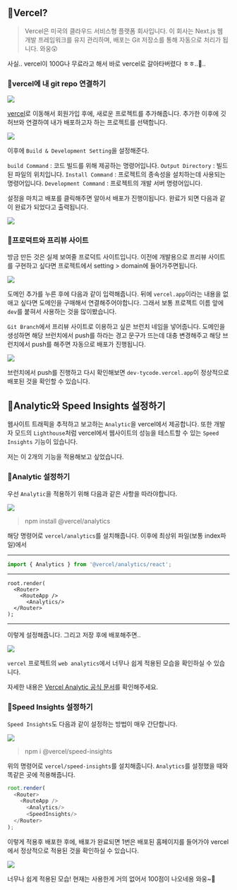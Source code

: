 ## 🦮Vercel?

>Vercel은 미국의 클라우드 서비스형 플랫폼 회사입니다. 이 회사는 Next.js 웹 개발 프레임워크를 유지 관리하며, 배포는 Git 저장소를 통해 자동으로 처리가 됩니다. 와웅😲

사실.. vercel이 100G나 무료라고 해서 바로 vercel로 갈아타버렸다 ㅎㅎ..🥊..


### 🦄vercel에 내 git repo 연결하기

<img src="/images/publishing_study/14/image1.webp"/>


[vercel](vercel.com)로 이동해서 회원가입 후에, 새로운 프로젝트를 추가해줍니다. 추가한 이후에 깃허브와 연결하여 내가 배포하고자 하는 프로젝트를 선택합니다.

<img src="/images/publishing_study/14/image2.webp"/>

이후에 `Build & Development Setting`을 설정해준다.

`build Command` : 코드 빌드를 위해 제공하는 명령어입니다.
`Output Directory` : 빌드된 파일의 위치입니다.
`Install Command` : 프로젝트의 종속성을 설치하는데 사용되는 명령어입니다.
`Development Command` : 프로젝트의 개발 서버 명령어입니다.

설정을 마치고 배포를 클릭해주면 알아서 배포가 진행이됩니다. 완료가 되면 다음과 같이 완료가 되었다고 출력됩니다.

<img src="/images/publishing_study/14/image3.webp"/>

### 🦄프로덕트와 프리뷰 사이트

방금 만든 것은 실제 보여줄 프로덕트 사이트입니다. 이전에 개발용으로 프리뷰 사이트를 구현하고 싶다면 프로젝트에서 setting > domain에 들어가주면됩니다.

<img src="/images/publishing_study/14/image4.webp"/>

도메인 추가를 누른 후에 다음과 같이 입력해줍니다. 뒤에 `vercel.app`이라는 내용을 없애고 싶다면 도메인을 구매해서 연결해주어야합니다. 그래서 보통 프로젝트 이름 앞에 `dev`를 붙혀서 사용하는 것을 많이봤습니다.

`Git Branch`에서 프리뷰 사이트로 이용하고 싶은 브런치 네임을 넣어줍니다. 도메인을 생성하면 해당 브런치에서 push를 하라는 경고 문구가 뜨는데 대충 변경해주고 해당 브런치에서 push를 해주면 자동으로 배포가 진행됩니다.

<img src="/images/publishing_study/14/image5.webp"/>

브런치에서 push를 진행하고 다시 확인해보면 `dev-tycode.vercel.app`이 정상적으로 배포된 것을 확인할 수 있습니다.

## 🦮Analytic와 Speed Insights 설정하기

웹사이트 트래픽을 추적하고 보고하는 `Analytic`을 vercel에서 제공합니다. 또한 개발자 모드의 `Lighthouse`처럼 vercel에서 웹사이트의 성능을 테스트할 수 있는 `Speed Insights` 기능이 있습니다.

저는 이 2개의 기능을 적용해보고 싶었습니다.

### 🦄Analytic 설정하기

우선 `Analytic`을 적용하기 위해 다음과 같은 사항을 따라야합니다.

<img src="/images/publishing_study/14/image6.webp"/>

>npm install @vercel/analytics

해당 명령어로 `vercel/analytics`를 설치해줍니다. 이후에 최상위 파일(보통 index파일)에서

***

```javascript
import { Analytics } from '@vercel/analytics/react';
```

***

```
root.render(
  <Router>
    <RouteApp />
	  <Analytics/>
  </Router>
);
```

***

이렇게 설정해줍니다. 그리고 저장 후에 배포해주면..

<img src="/images/publishing_study/14/image7.webp"/>

`vercel` 프로젝트의 `web analytics`에서 너무나 쉽게 적용된 모습을 확인하실 수 있습니다.

자세한 내용은 [Vercel Analytic 공식 문서](https://vercel.com/docs/analytics/quickstart )를 확인해주세요.

### 🦄Speed Insights 설정하기

`Speed Insights`도 다음과 같이 설정하는 방법이 매우 간단합니다.

<img src="/images/publishing_study/14/image8.webp"/>

>npm i @vercel/speed-insights

위의 명령어로 `vercel/speed-insights`를 설치해줍니다.
`Analytics`를 설정했을 때와 똑같은 곳에 적용해줍니다.

```javascript
root.render(
  <Router>
    <RouteApp />
	  <Analytics/>
      <SpeedInsights/>
  </Router>
);
```

이렇게 적용후 배포한 후에, 배포가 완료되면 1번은 배포된 홈페이지를 들어가야 vercel에서 정상적으로 적용된 것을 확인하실 수 있습니다.

<img src="/images/publishing_study/14/image9.webp"/>

너무나 쉽게 적용된 모습! 현재는 사용한게 거의 없어서 100점이 나오네용 와웅~👏